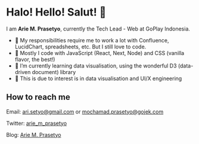 # Halo! Hello! Salut! 👋

I am **Arie M. Prasetyo**, currently the Tech Lead - Web at GoPlay Indonesia.

- 🏢 My responsibilities require me to work a lot with Confluence, LucidChart, spreadsheets, etc. But I still love to code.
- 🔭 Mostly I code with JavaScript (React, Next, Node) and CSS (vanilla flavor, the best!)
- 🌱 I’m currently learning data visualisation, using the wonderful D3 (data-driven document) library
- 🔬 This is due to interest is in data visualisation and UI/X engineering

## How to reach me

Email: ari.setyo@gmail.com or mochamad.prasetyo@gojek.com

Twitter: [arie_m_prasetyo](https://twitter.com/arie_m_prasetyo)

Blog: [Arie M. Prasetyo](https://arie-m-prasetyo.medium.com/)

<!--
**arisetyo/arisetyo** is a ✨ _special_ ✨ repository because its `README.md` (this file) appears on your GitHub profile.

Here are some ideas to get you started:

- 🔭 I’m currently working on ...
- 🌱 I’m currently learning ...
- 👯 I’m looking to collaborate on ...
- 🤔 I’m looking for help with ...
- 💬 Ask me about ...
- 📫 How to reach me: ...
- 😄 Pronouns: ...
- ⚡ Fun fact: ...
-->
